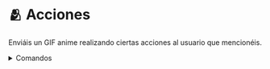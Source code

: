 # 🫂 Acciones

Enviáis un GIF anime realizando ciertas acciones al usuario que mencionéis.

<details>

<summary>Comandos</summary>

* [**`/acciones abrazo`**](sofi-series-anadir.md)
* [**`/acciones asesinar`**](sofi-series-anadir-1.md)
* [**`/acciones besito`**](sofi-series-anadir-2.md)
* [**`/acciones beso`**](sofi-series-anadir-3.md)
* [**`/acciones chocarcinco`**](sofi-series-anadir-4.md)
* [**`/acciones cosquillas`**](sofi-series-anadir-5.md)
* [**`/acciones lamer`**](sofi-series-anadir-6.md)
* [**`/acciones morder`**](sofi-series-anadir-7.md)
* [**`/acciones observar`**](sofi-series-anadir-8.md)
* [**`/acciones omedetou`**](sofi-series-anadir-9.md)
* [**`/acciones pat`**](sofi-series-anadir-10.md)
* [**`/acciones poke`**](sofi-series-anadir-11.md)
* [**`/acciones puñetazo`**](sofi-series-anadir-12.md)

</details>
